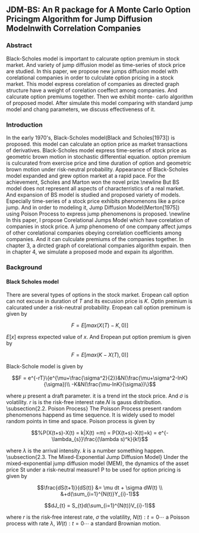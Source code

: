 ## JDM-BS: An R package for A Monte Carlo Option Pricingm Algorithm for Jump Diffusion Modelnwith Correlation Companies

### Abstract  
Black-Scholes model is important to calcurate option premium in stock market. And variety of jump diffusion model as
time-series of stock price are studied. In this paper, we propose new jumps diffusion model with corelational companies in
order to culculate option pricing in a stock market. This model express corelation of companies as directed graph structure
have a weight of corelation coeffect among companies. And calcurate option premiums together. Then we exhibit monte-
carlo algorithm of proposed model. After simulate this model comparing with standard jump model and chang parameters,
we discuss effectiveness of it.  

### Introduction
In the early 1970's, Black-Scholes model(Black and Scholes[1973]) is proposed. this model can calculate an option price as market transactions of derivatives. Black-Scholes model express time-series of stock price as geometric brown motion in stochastic differential equation. option premium is culcurated from exercise price and time duration of option and geometric brown motion under risk-neutral probability. Appearance of Black-Scholes model expanded and grew option market at a rapid pace. For the achievement, Scholes and Marton won the novel prize.\newline
But BS model does not represent all aspects of characterristics of a real market. And expansion of BS model is studied and proposed variety of models. Especially time-series of a stock price exhibits phenomenons like a price jump. And in order to modeling it, Jump Diffusion Model(Merton[1975]) using Poison Process to express jump phenomenons is proposed. \newline
In this paper, I propose Corelational Jumps Model which have corelation of companies in stock price. A jump phenomeno of one company affect jumps of other corelational companies obeying correlation coefficients among companies. And it can culculate premiums of the companies together. In chapter 3, a dircted graph of corelational companies algorithm expain. then in chapter 4, we simulate a proposed mode and expain its algorithm.  

### Background
#### Black Scholes model
There are several types of options in the stock market. Eropean call option can not excuse in duration of $T$ and its excusion price is $K$. Optin premium is calcurated under a risk-neutral probability. Eropean call option preminum is given by  

``` math
F = E[max(X(T)-K,0)]
```

$E[x]$ express expected value of $x$. And Eropean put option premium is given by  

```math
F = E[max(K-X(T),0)]
```

Black-Schole model is given by  

```math
F = e^{-rT}\{e^{\mu+\frac{\sigma^2}{2}}&N(\frac{\mu+\sigma^2-InK}{\sigma})\\
-K&N(\frac{\mu-InK}{\sigma})\}
```

where $\mu$ present a draft parameter. it is a trend int the stock price.  And $\sigma$ is volatility. $r$ is is the risk-free interest rate.$N$ is gauss distribution.
\subsection{2.2. Poison Process}
The Poisson Process present random phenomenons happend as time sequence. It is widely used to model random points in time and space. Poison process is given by

```math
%P(X(t+s)-X(t) = k|X(t) =m) =
P(X(t+s)-X(t)=k) = e^{-\lambda_{s}}\frac{(\lambda s)^k}{k!}
```

where $\lambda$ is the arrival intensity. $k$ is a number something happen.
\subsection{2.3. The Mixed-Exponential Jump Diffusion Model}
Under the mixed-exponential jump diffusion model (MEM), the dynamics of the asset price St
under a risk-neutral measure1 P to be used for option pricing is given by

```math
\frac{dS(t+1)}{dS(t)} &=  \mu dt + \sigma dW(t) \\ &+d(\sum_{i=1}^{N(t)}Y_{i}-1)
```

```math
dJ_{t} = S_{t}d(\sum_{i=1}^{N(t)}V_{i}-1)
```

where $r$ is the risk-free interest rate, $\sigma$ the volatility, ${N(t):t =0\cdots}$ a Poisson process with rate $\lambda$, ${W(t):t=0\cdots}$ a standard Brownian motion.  
